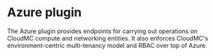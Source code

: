 # Azure plugin

The Azure plugin provides endpoints for carrying out operations on CloudMC compute and networking entities. It also enforces CloudMC's environment-centric multi-tenancy model and RBAC over top of Azure.
